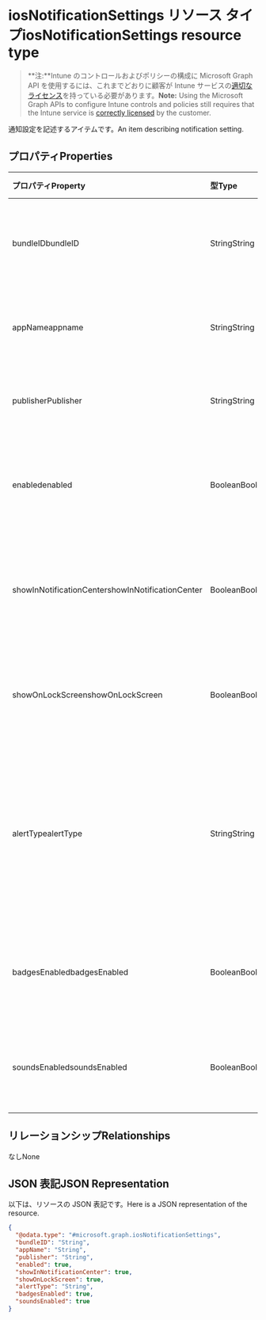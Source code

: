 # <a name="iosnotificationsettings-resource-type"></a><span data-ttu-id="5efcf-101">iosNotificationSettings リソース タイプ</span><span class="sxs-lookup"><span data-stu-id="5efcf-101">iosNotificationSettings resource type</span></span>

> <span data-ttu-id="5efcf-102">**注:**Intune のコントロールおよびポリシーの構成に Microsoft Graph API を使用するには、これまでどおりに顧客が Intune サービスの[適切なライセンス](https://go.microsoft.com/fwlink/?linkid=839381)を持っている必要があります。</span><span class="sxs-lookup"><span data-stu-id="5efcf-102">**Note:** Using the Microsoft Graph APIs to configure Intune controls and policies still requires that the Intune service is [correctly licensed](https://go.microsoft.com/fwlink/?linkid=839381) by the customer.</span></span>

<span data-ttu-id="5efcf-103">通知設定を記述するアイテムです。</span><span class="sxs-lookup"><span data-stu-id="5efcf-103">An item describing notification setting.</span></span>
## <a name="properties"></a><span data-ttu-id="5efcf-104">プロパティ</span><span class="sxs-lookup"><span data-stu-id="5efcf-104">Properties</span></span>
|<span data-ttu-id="5efcf-105">プロパティ</span><span class="sxs-lookup"><span data-stu-id="5efcf-105">Property</span></span>|<span data-ttu-id="5efcf-106">型</span><span class="sxs-lookup"><span data-stu-id="5efcf-106">Type</span></span>|<span data-ttu-id="5efcf-107">説明</span><span class="sxs-lookup"><span data-stu-id="5efcf-107">Description</span></span>|
|:---|:---|:---|
|<span data-ttu-id="5efcf-108">bundleID</span><span class="sxs-lookup"><span data-stu-id="5efcf-108">bundleID</span></span>|<span data-ttu-id="5efcf-109">String</span><span class="sxs-lookup"><span data-stu-id="5efcf-109">String</span></span>|<span data-ttu-id="5efcf-110">これらの通知設定を適用するアプリのバンドル ID。</span><span class="sxs-lookup"><span data-stu-id="5efcf-110">Bundle id of app to which to apply these notification settings.</span></span>|
|<span data-ttu-id="5efcf-111">appName</span><span class="sxs-lookup"><span data-stu-id="5efcf-111">appname</span></span>|<span data-ttu-id="5efcf-112">String</span><span class="sxs-lookup"><span data-stu-id="5efcf-112">String</span></span>|<span data-ttu-id="5efcf-113">bundleID に関連するアプリケーション名。</span><span class="sxs-lookup"><span data-stu-id="5efcf-113">Application name to be associated with the bundleID.</span></span>|
|<span data-ttu-id="5efcf-114">publisher</span><span class="sxs-lookup"><span data-stu-id="5efcf-114">Publisher</span></span>|<span data-ttu-id="5efcf-115">String</span><span class="sxs-lookup"><span data-stu-id="5efcf-115">String</span></span>|<span data-ttu-id="5efcf-116">bundleID に関連するパブリッシャー。</span><span class="sxs-lookup"><span data-stu-id="5efcf-116">Publisher to be associated with the bundleID.</span></span>|
|<span data-ttu-id="5efcf-117">enabled</span><span class="sxs-lookup"><span data-stu-id="5efcf-117">enabled</span></span>|<span data-ttu-id="5efcf-118">Boolean</span><span class="sxs-lookup"><span data-stu-id="5efcf-118">Boolean</span></span>|<span data-ttu-id="5efcf-119">通知がこのアプリで許可されているかどうかを示します。</span><span class="sxs-lookup"><span data-stu-id="5efcf-119">Indicates whether notifications are allowed for this app.</span></span>|
|<span data-ttu-id="5efcf-120">showInNotificationCenter</span><span class="sxs-lookup"><span data-stu-id="5efcf-120">showInNotificationCenter</span></span>|<span data-ttu-id="5efcf-121">Boolean</span><span class="sxs-lookup"><span data-stu-id="5efcf-121">Boolean</span></span>|<span data-ttu-id="5efcf-122">通知センターに通知を表示できるかどうかを示します。</span><span class="sxs-lookup"><span data-stu-id="5efcf-122">Indicates whether notifications can be shown in notification center.</span></span>|
|<span data-ttu-id="5efcf-123">showOnLockScreen</span><span class="sxs-lookup"><span data-stu-id="5efcf-123">showOnLockScreen</span></span>|<span data-ttu-id="5efcf-124">Boolean</span><span class="sxs-lookup"><span data-stu-id="5efcf-124">Boolean</span></span>|<span data-ttu-id="5efcf-125">ロック画面に通知を表示できるかどうかを示します。</span><span class="sxs-lookup"><span data-stu-id="5efcf-125">Indicates whether notifications can be shown on the lock screen.</span></span>|
|<span data-ttu-id="5efcf-126">alertType</span><span class="sxs-lookup"><span data-stu-id="5efcf-126">alertType</span></span>|<span data-ttu-id="5efcf-127">String</span><span class="sxs-lookup"><span data-stu-id="5efcf-127">String</span></span>|<span data-ttu-id="5efcf-128">このアプリの通知用の警告の種類を示します。</span><span class="sxs-lookup"><span data-stu-id="5efcf-128">Indicates the type of alert for notifications for this app.</span></span> <span data-ttu-id="5efcf-129">可能な値は、`deviceDefault`、`banner`、`modal`、`none` です。</span><span class="sxs-lookup"><span data-stu-id="5efcf-129">Possible values are: `deviceDefault`, `banner`, `modal`, `none`.</span></span>|
|<span data-ttu-id="5efcf-130">badgesEnabled</span><span class="sxs-lookup"><span data-stu-id="5efcf-130">badgesEnabled</span></span>|<span data-ttu-id="5efcf-131">Boolean</span><span class="sxs-lookup"><span data-stu-id="5efcf-131">Boolean</span></span>|<span data-ttu-id="5efcf-132">バッジがこのアプリで許可されているかどうかを示します。</span><span class="sxs-lookup"><span data-stu-id="5efcf-132">Indicates whether badges are allowed for this app.</span></span>|
|<span data-ttu-id="5efcf-133">soundsEnabled</span><span class="sxs-lookup"><span data-stu-id="5efcf-133">soundsEnabled</span></span>|<span data-ttu-id="5efcf-134">Boolean</span><span class="sxs-lookup"><span data-stu-id="5efcf-134">Boolean</span></span>|<span data-ttu-id="5efcf-135">サウンドがこのアプリで許可されているかどうかを示します。</span><span class="sxs-lookup"><span data-stu-id="5efcf-135">Indicates whether sounds are allowed for this app.</span></span>|

## <a name="relationships"></a><span data-ttu-id="5efcf-136">リレーションシップ</span><span class="sxs-lookup"><span data-stu-id="5efcf-136">Relationships</span></span>
<span data-ttu-id="5efcf-137">なし</span><span class="sxs-lookup"><span data-stu-id="5efcf-137">None</span></span>
## <a name="json-representation"></a><span data-ttu-id="5efcf-138">JSON 表記</span><span class="sxs-lookup"><span data-stu-id="5efcf-138">JSON Representation</span></span>
<span data-ttu-id="5efcf-139">以下は、リソースの JSON 表記です。</span><span class="sxs-lookup"><span data-stu-id="5efcf-139">Here is a JSON representation of the resource.</span></span>
<!-- {
  "blockType": "resource",
  "keyProperty": "id",
  "@odata.type": "microsoft.graph.iosNotificationSettings"
}
-->
``` json
{
  "@odata.type": "#microsoft.graph.iosNotificationSettings",
  "bundleID": "String",
  "appName": "String",
  "publisher": "String",
  "enabled": true,
  "showInNotificationCenter": true,
  "showOnLockScreen": true,
  "alertType": "String",
  "badgesEnabled": true,
  "soundsEnabled": true
}
```



